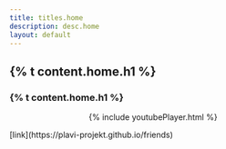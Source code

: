 ```yaml
---
title: titles.home 
description: desc.home
layout: default
---
```

## {% t content.home.h1 %} 
### {% t content.home.h1 %}

<p align="center">
{% include youtubePlayer.html %}
</p>
[link](https://plavi-projekt.github.io/friends)
